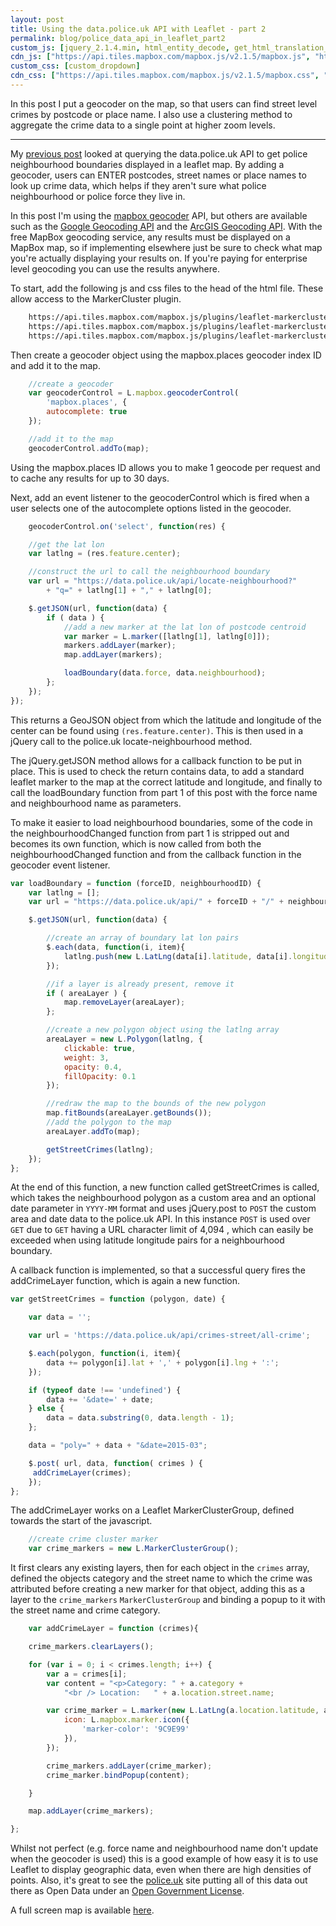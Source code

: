 ```yaml
---
layout: post
title: Using the data.police.uk API with Leaflet - part 2
permalink: blog/police_data_api_in_leaflet_part2
custom_js: [jquery_2.1.4.min, html_entity_decode, get_html_translation_table]
cdn_js: ["https://api.tiles.mapbox.com/mapbox.js/v2.1.5/mapbox.js", "https://api.tiles.mapbox.com/mapbox.js/plugins/leaflet-markercluster/v0.4.0/leaflet.markercluster.js"]
custom_css: [custom_dropdown]
cdn_css: ["https://api.tiles.mapbox.com/mapbox.js/v2.1.5/mapbox.css", "https://api.tiles.mapbox.com/mapbox.js/plugins/leaflet-markercluster/v0.4.0/MarkerCluster.css", "https://api.tiles.mapbox.com/mapbox.js/plugins/leaflet-markercluster/v0.4.0/MarkerCluster.Default.css"]
---
```


In this post I put a geocoder on the map, so that users can find street level crimes by postcode or place name.
I also use a clustering method to aggregate the crime data to a single point at higher zoom levels.

-----
<!--more-->

My [previous post](http://jamesgardiner.github.io/blog/police_data_api_in_leaflet_part1/) looked at querying
the data.police.uk API to get police neighbourhood boundaries displayed in a leaflet map. By adding a geocoder,
users can ENTER postcodes, street names or place names to look up crime data, which helps if they aren't sure
what police neighbourhood or police force they live in.

In this post I'm using the [mapbox geocoder](https://www.mapbox.com/mapbox.js/api/v2.1.9/l-mapbox-geocoder/) API,
but others are available such as the [Google Geocoding API](https://developers.google.com/maps/documentation/geocoding/)
and the [ArcGIS Geocoding API](https://developers.arcgis.com/rest/geocode/api-reference/geocoding-find.htm). With the free MapBox
geocoding service, any results must be displayed on a MapBox map, so if implementing
elsewhere just be sure to check what map you're actually displaying your results on. If you're paying for enterprise level geocoding you can use the results
anywhere.

To start, add the following js and css files to the head of the html file. These allow access to the MarkerCluster plugin.

```html
	https://api.tiles.mapbox.com/mapbox.js/plugins/leaflet-markercluster/v0.4.0/leaflet.markercluster.js
	https://api.tiles.mapbox.com/mapbox.js/plugins/leaflet-markercluster/v0.4.0/MarkerCluster.css
	https://api.tiles.mapbox.com/mapbox.js/plugins/leaflet-markercluster/v0.4.0/MarkerCluster.Default.css
```

Then create a geocoder object using the mapbox.places geocoder index ID and add it to the map.

```javascript
	//create a geocoder
	var geocoderControl = L.mapbox.geocoderControl(
		'mapbox.places', {
		autocomplete: true
	});

	//add it to the map
	geocoderControl.addTo(map);
```

Using the mapbox.places ID allows you to make 1 geocode per request and to cache any results for up
to 30 days.

Next, add an event listener to the geocoderControl which is fired when a user
selects one of the autocomplete options listed in the geocoder.

```javascript
	geocoderControl.on('select', function(res) {

	//get the lat lon
    var latlng = (res.feature.center);

	//construct the url to call the neighbourhood boundary
	var url = "https://data.police.uk/api/locate-neighbourhood?"
		+ "q=" + latlng[1] + "," + latlng[0];

	$.getJSON(url, function(data) {
		if ( data ) {
			//add a new marker at the lat lon of postcode centroid
			var marker = L.marker([latlng[1], latlng[0]]);
			markers.addLayer(marker);
			map.addLayer(markers);

			loadBoundary(data.force, data.neighbourhood);
		};
	});
});
```

This returns a GeoJSON object from which the latitude and longitude of the center
can be found using ```(res.feature.center)```. This is then used in a jQuery call to the
police.uk locate-neighbourhood method.

The jQuery.getJSON method allows for a callback function to be put in place. This is used
to check the return contains data, to add a standard leaflet marker to
the map at the correct latitude and longitude, and finally to call the loadBoundary function
from part 1 of this post with the force name and neighbourhood name as parameters.

To make it easier to load neighbourhood boundaries, some of the code in the neighbourhoodChanged
function from part 1 is stripped out and becomes its own function, which is now called from both the
neighbourhoodChanged function and from the callback function in the geocoder event listener.

```javascript
var loadBoundary = function (forceID, neighbourhoodID) {
	var latlng = [];
	var url = "https://data.police.uk/api/" + forceID + "/" + neighbourhoodID + "/boundary";

	$.getJSON(url, function(data) {

		//create an array of boundary lat lon pairs
		$.each(data, function(i, item){
			latlng.push(new L.LatLng(data[i].latitude, data[i].longitude));
		});

		//if a layer is already present, remove it
		if ( areaLayer ) {
			map.removeLayer(areaLayer);
		};

		//create a new polygon object using the latlng array
	   	areaLayer = new L.Polygon(latlng, {
	        clickable: true,
			weight: 3,
			opacity: 0.4,
			fillOpacity: 0.1
	    });

		//redraw the map to the bounds of the new polygon
		map.fitBounds(areaLayer.getBounds());
		//add the polygon to the map
		areaLayer.addTo(map);

		getStreetCrimes(latlng);
	});
};
```

At the end of this function, a new function called getStreetCrimes is called, which takes the
neighbourhood polygon as a custom area and an optional date parameter in ```YYYY-MM``` format
and uses jQuery.post to ```POST``` the custom area and date data to the police.uk API.
In this instance ```POST``` is used over ```GET``` due to ```GET``` having a URL character limit of 4,094
, which can easily be exceeded when using latitude longitude pairs for a neighbourhood boundary.

A callback function is implemented, so that a successful query fires the addCrimeLayer function, which is again a new function.

```javascript
var getStreetCrimes = function (polygon, date) {

	var data = '';

	var url = 'https://data.police.uk/api/crimes-street/all-crime';

	$.each(polygon, function(i, item){
		data += polygon[i].lat + ',' + polygon[i].lng + ':';
	});

	if (typeof date !== 'undefined') {
		data += '&date=' + date;
	} else {
		data = data.substring(0, data.length - 1);
	};

	data = "poly=" + data + "&date=2015-03";

	$.post( url, data, function( crimes ) {
	 addCrimeLayer(crimes);
	});
};
```

The addCrimeLayer works on a Leaflet MarkerClusterGroup, defined
towards the start of the javascript.

```javascript
	//create crime cluster marker
	var crime_markers = new L.MarkerClusterGroup();
```

It first clears any existing layers, then for each object in the ```crimes```
array, defined the objects category and the street name to which the crime was attributed
before creating a new marker for that object, adding this as a layer to the ```crime_markers```
```MarkerClusterGroup``` and binding a popup to it with the street name and crime category.

```javascript
	var addCrimeLayer = function (crimes){

	crime_markers.clearLayers();

	for (var i = 0; i < crimes.length; i++) {
        var a = crimes[i];
		var content = "<p>Category:	" + a.category +
			"<br /> Location:	" + a.location.street.name;

        var crime_marker = L.marker(new L.LatLng(a.location.latitude, a.location.longitude), {
            icon: L.mapbox.marker.icon({
				'marker-color': '9C9E99'
			}),
       	});

		crime_markers.addLayer(crime_marker);
        crime_marker.bindPopup(content);

    }

	map.addLayer(crime_markers);

};
```
Whilst not perfect (e.g. force name and neighbourhood name don't update when the geocoder is used)
this is a good example of how easy it is to use Leaflet to display geographic data, even when there
are high densities of points. Also, it's great to see the [police.uk](http://police.uk) site putting all
of this data out there as Open Data under an [Open Government License](http://www.nationalarchives.gov.uk/information-management/re-using-public-sector-information/licensing-for-re-use/).

A full screen map is available [here](/maps/police_api_02).
<div id="map" class="map leaflet-container" style="height: 500px; position:relative;"></div>
<script src='/javascript/police_api_tutorial2.js' type="text/javascript"></script>
